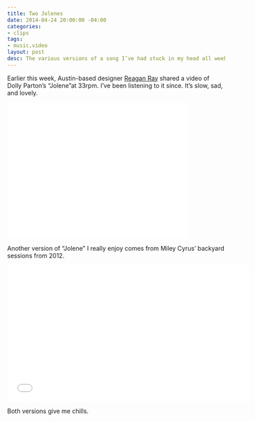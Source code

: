 ```yaml
---
title: Two Jolenes
date: 2014-04-24 20:00:00 -04:00
categories:
- clips
tags:
- music,video
layout: post
desc: The various versions of a song I’ve had stuck in my head all week
---
```


Earlier this week, Austin-based designer [Reagan Ray](https://twitter.com/raygunray/status/458647623784611841) shared a video of Dolly Parton’s “Jolene”at 33rpm. I’ve been listening to it since. It’s slow, sad, and lovely.

<iframe width="420" height="315" src="//www.youtube.com/embed/doz1QJ7LwjA" frameborder="0" allowfullscreen></iframe>

<br>

Another version of “Jolene” I really enjoy comes from Miley Cyrus’ backyard sessions from 2012.

<iframe width="560" height="315" src="//www.youtube.com/embed/wOwblaKmyVw" frameborder="0" allowfullscreen></iframe>


Both versions give me chills.



